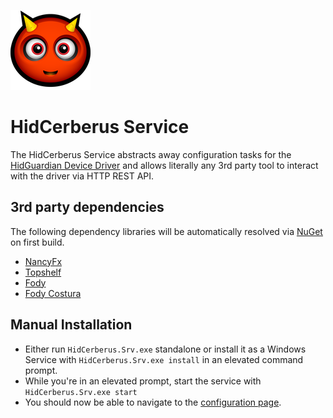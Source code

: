![](HidCerberus/devil.png)

# HidCerberus Service
The HidCerberus Service abstracts away configuration tasks for the [HidGuardian Device Driver](../../../HidGuardian) and allows literally any 3rd party tool to interact with the driver via HTTP REST API.

## 3rd party dependencies
The following dependency libraries will be automatically resolved via [NuGet](http://www.nuget.org/) on first build.
 * [NancyFx](http://nancyfx.org/)
 * [Topshelf](http://topshelf-project.com/)
 * [Fody](https://github.com/Fody/Fody)
 * [Fody Costura](https://github.com/Fody/Costura)

## Manual Installation
 * Either run `HidCerberus.Srv.exe` standalone or install it as a Windows Service with `HidCerberus.Srv.exe install` in an elevated command prompt.
 * While you're in an elevated prompt, start the service with `HidCerberus.Srv.exe start`
 * You should now be able to navigate to the [configuration page](http://localhost:26762/).
